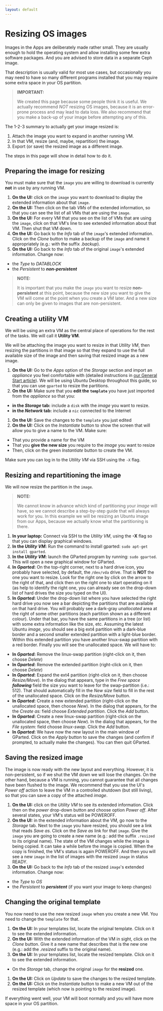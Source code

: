 ```yaml
---
layout: default
---
```

# Resizing OS images

Images in the Apps are deliberately made rather small. They are usually enough to hold the operating system and allow installing some few extra software packages. And you are advised to store data in a separate Ceph image.

That description is usually valid for most use cases, but occasionally you may need to have so many different programs installed that you may require some extra space in your OS partition.

> **IMPORTANT:**
>
> We created this page because some people think it is useful. We actually recommend *NOT* resizing OS images, because it is an error-prone process and may lead to data loss. We also recommend that you make a back-up of your image before attempting any of this.

The 1-2-3 summary to actually get your image resized is:

1. Attach the image you want to expand in another running VM.
2. In that VM, resize (and, maybe, repartition) the image.
3. Export (or save) the resized image as a different image.

The steps in this page will show in detail how to do it. 

## Preparing the image for resizing

You must make sure that the `image` you are willing to download is currently **not** in use by any running VM. 

1. **On the UI:** click on the `image` you want to download to display the extended information about that `image`. 
1. **On the UI:** Then click on the tab _VMs_ of the extended information, so that you can see the list of all VMs that are using the `image`. 
1. **On the UI:** For every VM that you see on the list of VMs that are using the `image`, click on that VM's line to see extended information about that VM. Then shut that VM down.
1. **On the UI:** Go back to the _Info_ tab of the `image`'s extended information. Click on the _Clone_ button to make a backup of the `image` and name it appropriately (e.g.: with the suffix _.backup_).
1. **On the UI:** Go back to the _Info_ tab of the original `image`'s extended information. Change now:
  * the _Type_ to _DATABLOCK_
  * the _Persistent_ to **_non-persistent_**
  
> **NOTE:**
>
> It is important that you make the `image` you want to resize **non-persistent** at this point, because the new size you want to give the VM will come at the point when you create a VM later. And a new size can only be given to images that are non-persistent.

## Creating a utility VM

We will be using an extra VM as the central place of operations for the rest of the tasks. We will call it **Utility VM**.

We will be attaching the image you want to resize in that _Utility VM_, then resizing the partitions in that image so that they expand to use the full available size of the image and then saving that resized image as a new image.

1. **On the UI:** Go to the _Apps_ option of the _Storage_ section and import an _appliance_ you feel comfortable with (detailed instructions in [our General Start article](general-start)). We will be using Ubuntu Desktop throughout this guide, so that you can use `gparted` to resize the partitions.
1. **On the UI:** Make sure that you **edit the `template`** you have just imported from the _appliance_ so that you: 
 * **in the _Storage_ tab:** include a `disk` with the _image_ you want to resize.
 * **in the _Network_ tab:** include a `nic` connected to the Internet
1. **On the UI:** Save the changes to the `template` you just edited
1. **On the UI:** Click on the _Instantiate_ button to show the screen that will allow you to give a name to the VM. Make sure:
 * That you provide a name for the VM
 * That you **give the new size** you require to the _image_ you want to resize
 * Then, click on the green _Instantiate_ button to create the VM.

Make sure you can log in to the _Utility VM_ via SSH using the `-X` flag. 

## Resizing and repartitioning the image

We will now resize the partition in the `image`. 

> **NOTE:**
>
> We cannot know in advance which kind of partitioning your _image_ will have, so we cannot describe a step-by-step guide that will always work for you. In this example we will be resizing an Ubuntu image from our Apps, because we actually know what the partitioning is there.

1. **In your laptop:** Connect via SSH to the _Utility VM_, using the **-X** flag so that you can display graphical windows.
1. **In the _Utility VM_:** Run the command to install gparted: `sudo apt-get install gparted`. 
1. **In the _Utility VM_:** launch the GParted program by running: `sudo gparted`. This will open a new graphical window for GParted.
1. **In _Gparted_:** On the top-right corner, next to a hard drive icon, you probably have selected, by default, the `/dev/vda` drive. That is **NOT** the one you want to resize. Look for the right one by click on the arrow to the right of that, and click then on the right one to start operating on it (as help to identify the right one, you can already see on the drop-down list of hard drives the size you typed on the UI).
1. **In _Gparted_:** Under the drop-down list where you have selected the right hard drive you now see a bar depicting the partitions that are available on that hard drive. You will probably see a dark-gray _unallocated_ area at the right of some other partitions (each partition shown as a different colour). Under that bar, you have the same partitions in a tree (or list) with some extra information like the size, etc. Assuming the latest Ubuntu _image_, you should see a big ext4 partition with a dark-blue border and a second smaller extended partition with a light-blue border. Within this extended partition you have another linux-swap partition with a red border. Finally you will see the unallocated space. We will have to:
 * **In _Gparted_:** Remove the linux-swap partition (right-click on it, then choose _Delete_)
 * **In _Gparted_:** Remove the extended partition (right-click on it, then choose _Delete_)
 * **In _Gparted_:** Expand the ext4 partition (right-click on it, then choose _Resize/Move_). In the dialog that appears, type in the _Free space **following**_ field the size you want to leave for the swap-partition (i.e.: 512). That should automatically fill in the _New size_ field to fill in the rest of the unallocated space. Click on the _Resize/Move_ button.
 * **In _Gparted_:** Create a new extended partition (right-click on the unallocated space, then choose _New_). In the dialog that appears, for the the _Create as:_ field choose _Extended partition_. Click the _Add_ button.
 * **In _Gparted_:** Create a new linux-swap partition (right-click on the unallocated space, then choose _New_). In the dialog that appears, for the _File system:_ field choose _linux-swap_. Click the _Add_ button.
 * **In _Gparted_:** We have now the new layout in the main window of GParted. Click on the _Apply_ button to save the changes (and confirm if prompted, to actually make the changes). You can then quit GParted.

## Saving the resized image

The image is now ready with the new layout and everything. However, it is non-persistent, so if we shut the VM down we will lose the changes. On the other hand, because a VM is running, you cannot guarantee that all changes have been flushed to the image. We recommend that you use the UI's _Power off_ action to leave the VM in a controlled shutdown (but still living), so that you can save a copy of the attached _image_. 

1. **On the UI:** click on the _Utility VM_ to see its extended information. Click then on the _power_ drop-down button and choose option _Power off_. After several  states, your VM's status will be POWEROFF.
1. **On the UI:** in the extended information about the VM, go now to the _Storage_ tab. Next to the `image` you have resized, you should see a link that reads _Save as_. Click on the _Save as_ link for that `image`. Give the `image` you are going to create a new name (e.g.: add the suffix `.resized` to its original name). The state of the VM changes while the image is being copied. It can take a while before the image is copied. When the copy is finished, the VM's status is again POWEROFF. And then you will see a new `image` in the list of images with the resized `image` in status READY.
1. **On the UI:** Go back to the _Info_ tab of the resized `image`'s extended information. Change now:
  * the _Type_ to _OS_
  * the _Persistent_ to **_persistent_** (if you want your image to keep changes)

## Changing the original template

You now need to use the new resized `image` when you create a new VM. You need to change the `template` for that.

1. **On the UI:** In your templates list, locate the original template. Click on it to see the extended information.
1. **On the UI:** With the extended information of the VM in sight, click on the _Clone_ button. Give it a new name that describes that is the new one (e.g.: add the _.resized_ suffix to the original name). 
1. **On the UI:** In your templates list, locate the resized template. Click on it to see the extended information.
 * On the _Storage_ tab, change the original `image` for the **resized** one.
1. **On the UI:** Click on _Update_ to save the changes to the resized template.
1. **On the UI:** Click on the _Instantiate_ button to make a new VM out of the resized template (which now is pointing to the resized image).

If everything went well, your VM will boot normally and you will have more space in your OS partition.
